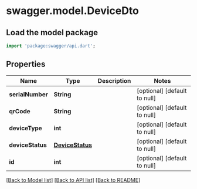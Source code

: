# swagger.model.DeviceDto

## Load the model package
```dart
import 'package:swagger/api.dart';
```

## Properties
Name | Type | Description | Notes
------------ | ------------- | ------------- | -------------
**serialNumber** | **String** |  | [optional] [default to null]
**qrCode** | **String** |  | [optional] [default to null]
**deviceType** | **int** |  | [optional] [default to null]
**deviceStatus** | [**DeviceStatus**](DeviceStatus.md) |  | [optional] [default to null]
**id** | **int** |  | [optional] [default to null]

[[Back to Model list]](../README.md#documentation-for-models) [[Back to API list]](../README.md#documentation-for-api-endpoints) [[Back to README]](../README.md)


